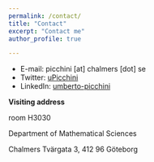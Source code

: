 ```yaml
---
permalink: /contact/
title: "Contact"
excerpt: "Contact me"
author_profile: true

---
```


* E-mail: picchini [at] chalmers [dot] se
* Twitter: [uPicchini](http://twitter.com/uPicchini)
* LinkedIn: [umberto-picchini](https://www.linkedin.com/in/umberto-picchini-110485115/)

**Visiting address**

room H3030

Department of Mathematical Sciences

Chalmers Tvärgata 3, 412 96 Göteborg 

